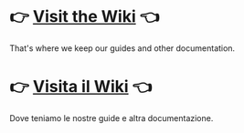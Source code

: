 :point_right: [Visit the Wiki](https://github.com/hyperaudio/README/wiki) :point_left:
===============
That's where we keep our guides and other documentation.

:point_right: [Visita il Wiki](https://github.com/hyperaudio/README/wiki) :point_left:
===============
Dove teniamo le nostre guide e altra documentazione.


